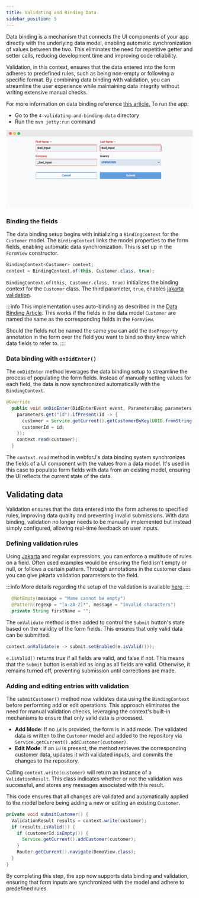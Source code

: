 ```yaml
---
title: Validating and Binding Data
sidebar_position: 5
---
```


Data binding is a mechanism that connects the UI components of your app directly with the underlying data model, enabling automatic synchronization of values between the two. This eliminates the need for repetitive getter and setter calls, reducing development time and improving code reliability.

Validation, in this context, ensures that the data entered into the form adheres to predefined rules, such as being non-empty or following a specific format. By combining data binding with validation, you can streamline the user experience while maintaining data integrity without writing extensive manual checks.

For more information on data binding reference [this article.](../../data-binding/overview) To run the app:

- Go to the `4-validating-and-binding-data` directory
- Run the `mvn jetty:run` command

![Data binding and validation screenshot](../../../static/img/tutorial_images/step4.png)

### Binding the fields

The data binding setup begins with initializing a `BindingContext` for the `Customer` model. The `BindingContext` links the model properties to the form fields, enabling automatic data synchronization. This is set up in the `FormView` constructor.

```java title="FormView.java"
BindingContext<Customer> context;
context = BindingContext.of(this, Customer.class, true);
```

`BindingContext.of(this, Customer.class, true)` initializes the binding context for the `Customer` class. The third parameter, `true`, enables [jakarta validation](https://beanvalidation.org/).

:::info
This implementation uses auto-binding as described in the [Data Binding Article](../../data-binding/automatic-binding). This works if the fields in the data model `Customer` are named the same as the corresponding fields in the `FormView`.

Should the fields not be named the same you can add the `UseProperty` annotation in the form over the field you want to bind so they know which data fields to refer to.
:::

### Data binding with `onDidEnter()`

The `onDidEnter` method leverages the data binding setup to streamline the process of populating the form fields. Instead of manually setting values for each field, the data is now synchronized automatically with the `BindingContext`.

```java {7}
@Override
  public void onDidEnter(DidEnterEvent event, ParametersBag parameters) {
    parameters.get("id").ifPresent(id -> {
      customer = Service.getCurrent().getCustomerByKey(UUID.fromString(id));
      customerId = id;
    });
    context.read(customer);
  }
```

The `context.read` method in webforJ's data binding system synchronizes the fields of a UI component with the values from a data model. It's used in this case to populate form fields with data from an existing model, ensuring the UI reflects the current state of the data.

## Validating data

Validation ensures that the data entered into the form adheres to specified rules, improving data quality and preventing invalid submissions. With data binding, validation no longer needs to be manually implemented but instead simply configured, allowing real-time feedback on user inputs.

### Defining validation rules

Using [Jakarta](https://beanvalidation.org) and regular expressions, you can enforce a multitude of rules on a field. Often used examples would be ensuring the field
isn't empty or null, or follows a certain pattern.
Through annotations in the customer class you can give jakarta validation parameters to the field.

:::info
More details regarding the setup of the validation is available [here](../../data-binding/validation/jakarta-validation.md#installation).
:::

```java
  @NotEmpty(message = "Name cannot be empty")
  @Pattern(regexp = "[a-zA-Z]*", message = "Invalid characters")
  private String firstName = "";
```

The `onValidate` method is then added to control the `Submit` button's state based on the validity of the form fields. This ensures that only valid data can be submitted.

```java title="FormView.java"
context.onValidate(e -> submit.setEnabled(e.isValid()));
```

`e.isValid()` returns true if all fields are valid, and false if not. This means that the `Submit` button is enabled as long as all fields are valid. Otherwise, it remains turned off, preventing submission until corrections are made.

### Adding and editing entries with validation

The `submitCustomer()` method now validates data using the `BindingContext` before performing add or edit operations. This approach eliminates the need for manual validation checks, leveraging the context's built-in mechanisms to ensure that only valid data is processed.

- **Add Mode**: If no `id` is provided, the form is in add mode. The validated data is written to the `Customer` model and added to the repository via `Service.getCurrent().addCustomer(customer)`.
- **Edit Mode**: If an `id` is present, the method retrieves the corresponding customer data, updates it with validated inputs, and commits the changes to the repository.

Calling `context.write(customer)` will return an instance of a `ValidationResult`. This class indicates whether or not the validation was successful, and stores any messages associated with this result.

This code ensures that all changes are validated and automatically applied to the model before being adding a new or editing an existing `Customer`.

```java title="FormView.java"
private void submitCustomer() {
  ValidationResult results = context.write(customer);
  if (results.isValid()) {
    if (customerId.isEmpty()) {
      Service.getCurrent().addCustomer(customer);
    }
    Router.getCurrent().navigate(DemoView.class);
  }
}
```

By completing this step, the app now supports data binding and validation, ensuring that form inputs are synchronized with the model and adhere to predefined rules.

